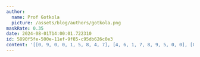 ```yaml
---
author:
  name: Prof Gotkola
  picture: /assets/blog/authors/gotkola.png
maskRate: 0.35
date: 2024-08-01T14:00:01.722310
id: 5890f5fe-500e-11ef-9f85-c95db626c0e3
content: '[[0, 9, 0, 0, 1, 5, 8, 4, 7], [4, 6, 1, 7, 8, 9, 5, 0, 0], [0, 0, 0, 0, 4, 2, 9, 6, 1], [0, 0, 9, 5, 2, 1, 6, 0, 8], [1, 5, 7, 0, 3, 0, 4, 2, 9], [6, 0, 2, 0, 0, 4, 0, 5, 3], [5, 0, 8, 0, 6, 7, 3, 0, 0], [7, 1, 6, 4, 0, 3, 2, 0, 5], [9, 3, 0, 0, 0, 0, 7, 1, 6]]'
---
```


